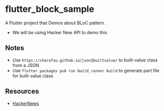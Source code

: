 # flutter_block_sample

A Flutter project that Demos about BLoC pattern .

- We will be using Hacker New API to demo this

## Notes
- Use `https://charafau.github.io/json2builtvalue/` to built-value class from a JSON
- Use `flutter packages pub run build_runner build` to generate part file for built-value class

## Resources 
- [HackerNews](https://github.com/HackerNews/API)



